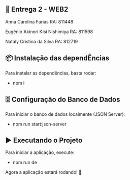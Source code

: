 ## 📌 Entrega 2 - WEB2

Anna Carolina Farias RA: 811448

Eugênio Akinori Kisi Nishimiya RA: 811598

Nataly Cristina da Silva RA: 812719

## 📦 Instalação das dependÊncias 

Para instalar as dependências, basta rodar:

- npm i

## 🗄️ Configuração do Banco de Dados

Para iniciar o banco de dados localmente (JSON Server):

- npm run start:json-server

## ▶️ Executando o Projeto

Para iniciar a aplicação, execute:

- npm run de

Agora a aplicação estará rodando! 🎉
